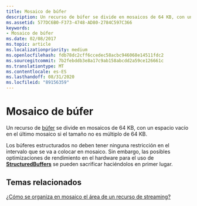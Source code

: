 ```yaml
---
title: Mosaico de búfer
description: Un recurso de búfer se divide en mosaicos de 64 KB, con un espacio vacío en el último mosaico si el tamaño no es múltiplo de 64 KB.
ms.assetid: 577DC6B0-F373-4748-AD80-2784C597C366
keywords:
- Mosaico de búfer
ms.date: 02/08/2017
ms.topic: article
ms.localizationpriority: medium
ms.openlocfilehash: fdb78dc2cff6ccedec58acbc946068e14511fdc2
ms.sourcegitcommit: 7b2febddb3e8a17c9ab158abcdd2a59ce126661c
ms.translationtype: MT
ms.contentlocale: es-ES
ms.lasthandoff: 08/31/2020
ms.locfileid: "89156359"
---
```

# <a name="buffer-tiling"></a>Mosaico de búfer


Un recurso de [búfer](introduction-to-buffers.md) se divide en mosaicos de 64 KB, con un espacio vacío en el último mosaico si el tamaño no es múltiplo de 64 KB.

Los búferes estructurados no deben tener ninguna restricción en el intervalo que se va a colocar en mosaico. Sin embargo, las posibles optimizaciones de rendimiento en el hardware para el uso de [**StructuredBuffers**](/windows/desktop/direct3dhlsl/sm5-object-structuredbuffer) se pueden sacrificar haciéndolos en primer lugar.

## <a name="span-idrelated-topicsspanrelated-topics"></a><span id="related-topics"></span>Temas relacionados


[¿Cómo se organiza en mosaico el área de un recurso de streaming?](how-a-streaming-resource-s-area-is-tiled.md)

 

 